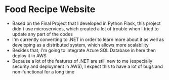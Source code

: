 # Food Recipe Website
- Based on the Final Project that I developed in Python Flask, this project didn't use microservices, which created a lot of trouble when I tried to update any part of the codes
- I'm currently converting to .NET in order to learn more about it as well as developing as a distributed system, which allows more scalability
- Besides that, I'm going to integrate Azure SQL Database in here then deploy it in AWS
- Because a lot of the features of .NET are still new to me (especially security and deployment in AWS), I expect this to have a lot of bugs and non-functional for a long time




